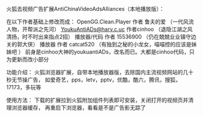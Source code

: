 火狐去视频广告扩展AntiChinaVideoAdsAlliances（本地播放版）：

在以下作者基础上修改而成：
OpenGG.Clean.Player 作者 鲁夫的爱    （一代风流人物，开帮派之先河）
YoukuAntiADs@harv.c.uc  作者cinhoo    （退隐江湖之风清扬，时不时出来指点2招）
播放器/代码 作者 15536900    （仍在兢兢业业镇守边关的郭大侠）
播放器      作者  catcat520      （有独到之秘的小龙女，喵喵控的应该是妹妹吧 ）
前身是cinhoo大神的youkuantiADs，改名而已。大都是cinhoo代码，只为更新而改小部分

功能介绍：
火狐浏览器扩展，自带本地播放器版，去除国内主流视频网站的几十秒无节操广告，
如爱奇艺，pps，letv，pptv，优酷，酷六，腾讯，搜狐，17173，多玩等

使用方法：
下载的扩展拉到火狐附加组件列表即可安装，关闭打开的视频页并清理浏览器缓存，
再重启下浏览器，看看是不是广告影无踪了
